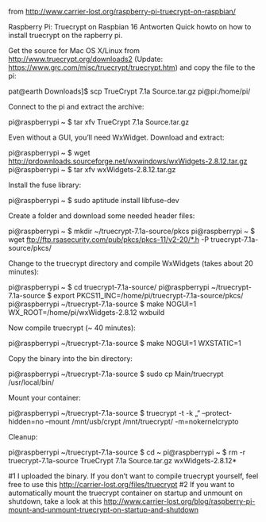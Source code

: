 from http://www.carrier-lost.org/raspberry-pi-truecrypt-on-raspbian/

Raspberry Pi: Truecrypt on Raspbian
16 Antworten
Quick howto on how to install truecrypt on the rapberry pi.

Get the source for Mac OS X/Linux from http://www.truecrypt.org/downloads2 (Update: https://www.grc.com/misc/truecrypt/truecrypt.htm) and copy the file to the pi:

pat@earth Downloads]$ scp TrueCrypt 7.1a Source.tar.gz pi@pi:/home/pi/

Connect to the pi and extract the archive:

pi@raspberrypi ~ $ tar xfv TrueCrypt 7.1a Source.tar.gz

Even without a GUI, you’ll need WxWidget. Download and extract:

pi@raspberrypi ~ $ wget http://prdownloads.sourceforge.net/wxwindows/wxWidgets-2.8.12.tar.gz
pi@raspberrypi ~ $ tar xfv wxWidgets-2.8.12.tar.gz

Install the fuse library:

pi@raspberrypi ~ $ sudo aptitude install libfuse-dev

Create a folder and download some needed header files:

pi@raspberrypi ~ $ mkdir ~/truecrypt-7.1a-source/pkcs
pi@raspberrypi ~ $ wget ftp://ftp.rsasecurity.com/pub/pkcs/pkcs-11/v2-20/*.h -P truecrypt-7.1a-source/pkcs/

Change to the truecrypt directory and compile WxWidgets (takes about 20 minutes):

pi@raspberrypi ~ $ cd truecrypt-7.1a-source/
pi@raspberrypi ~/truecrypt-7.1a-source $ export PKCS11_INC=/home/pi/truecrypt-7.1a-source/pkcs/
pi@raspberrypi ~/truecrypt-7.1a-source $ make NOGUI=1 WX_ROOT=/home/pi/wxWidgets-2.8.12 wxbuild

Now compile truecrypt (~ 40 minutes):

pi@raspberrypi ~/truecrypt-7.1a-source $ make NOGUI=1 WXSTATIC=1

Copy the binary into the bin directory:

pi@raspberrypi ~/truecrypt-7.1a-source $ sudo cp Main/truecrypt /usr/local/bin/

Mount your container:

pi@raspberrypi ~/truecrypt-7.1a-source $ truecrypt -t -k „“ –protect-hidden=no –mount /mnt/usb/crypt /mnt/truecrypt/ -m=nokernelcrypto

Cleanup:

pi@raspberrypi ~/truecrypt-7.1a-source $ cd ~
pi@raspberrypi ~ $ rm -r truecrypt-7.1a-source TrueCrypt 7.1a Source.tar.gz wxWidgets-2.8.12*

#1 I uploaded the binary. If you don’t want to compile truecrypt yourself, feel free to use this http://carrier-lost.org/files/truecrypt
#2 If you want to automatically mount the truecrypt container on startup and unmount on shutdown, take a look at this http://www.carrier-lost.org/blog/raspberry-pi-mount-and-unmount-truecrypt-on-startup-and-shutdown
